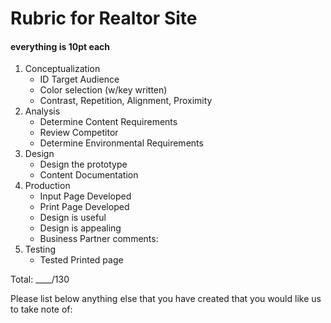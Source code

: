 # Rubric for Realtor Site
#### everything is 10pt each
  1. Conceptualization
     * ID Target Audience
     * Color selection (w/key written)
     * Contrast, Repetition, Alignment, Proximity
  2. Analysis
     * Determine Content Requirements
     * Review Competitor
     * Determine Environmental Requirements
  3. Design
     * Design the prototype
     * Content Documentation
  4. Production
     * Input Page Developed
     * Print Page Developed
     * Design is useful
     * Design is appealing
     * Business Partner comments:
  5. Testing
     * Tested Printed page

Total: ____/130

Please list below anything else that you have created that you would like us to take note of:
